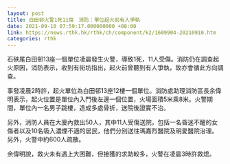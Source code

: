 ```yaml
---
layout: post
title: 白田邨火警1死11傷　消防：單位起火前有人爭執
date: 2021-09-10 07:59:17.000000000 +08:00
link: https://news.rthk.hk/rthk/ch/component/k2/1609904-20210910.htm
categories: rthk
---
```


石硤尾白田邨13座一個單位凌晨發生火警，導致1死，11人受傷。消防仍在調查起火原因，消防表示，收到有街坊指出，起火前曾聽到有人爭執，故亦會循此方向調查。

事發凌晨2時許，起火單位為白田邨13座12樓一個單位。消防處助理消防區長余偉明表示，起火位置是單位內入門後左邊一個位置，火場面積5米乘8米。火警期間，單位內一名男子跳樓，造成多處骨折，送院後證實不治。

另外，消防人員在大廈內救出50人，其中11人受傷送院，包括一名昏迷不醒的女傷者以及10名吸入濃煙不適的居民，他們分別送往瑪嘉烈醫院及明愛醫院治理。另外，火警中約600人疏散。

余偉明說，救火未有遇上大困難，但接獲的求助較多，火警在凌晨3時許救熄。
